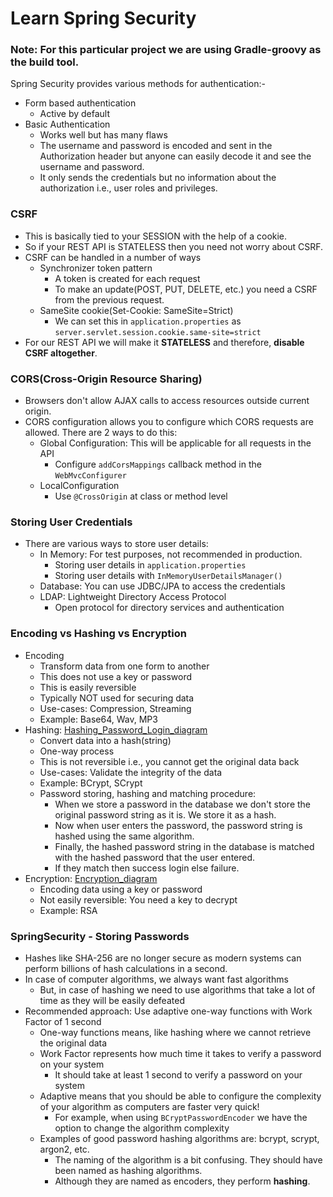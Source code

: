 # Learn Spring Security

### Note: For this particular project we are using Gradle-groovy as the build tool.

Spring Security provides various methods for authentication:-

- Form based authentication
    - Active by default
- Basic Authentication
    - Works well but has many flaws
    - The username and password is encoded and sent in the Authorization header but anyone can easily decode it and see
      the username and password.
    - It only sends the credentials but no information about the authorization i.e., user roles and privileges.

### CSRF

- This is basically tied to your SESSION with the help of a cookie.
- So if your REST API is STATELESS then you need not worry about CSRF.
- CSRF can be handled in a number of ways
    - Synchronizer token pattern
        - A token is created for each request
        - To make an update(POST, PUT, DELETE, etc.)  you need a CSRF from the previous request.
    - SameSite cookie(Set-Cookie: SameSite=Strict)
        - We can set this in `application.properties` as `server.servlet.session.cookie.same-site=strict`
- For our REST API we will make it __STATELESS__ and therefore, __disable CSRF altogether__.

### CORS(Cross-Origin Resource Sharing)

- Browsers don't allow AJAX calls to access resources outside current origin.
- CORS configuration allows you to configure which CORS requests are allowed. There are 2 ways to do this:
    - Global Configuration: This will be applicable for all requests in the API
        - Configure `addCorsMappings` callback method in the `WebMvcConfigurer`
    - LocalConfiguration
        - Use `@CrossOrigin` at class or method level

### Storing User Credentials

- There are various ways to store user details:
    - In Memory: For test purposes, not recommended in production.
        - Storing user details in `application.properties`
        - Storing user details with `InMemoryUserDetailsManager()`
    - Database: You can use JDBC/JPA to access the credentials
    - LDAP: Lightweight Directory Access Protocol
        - Open protocol for directory services and authentication

### Encoding vs Hashing vs Encryption

- Encoding
    - Transform data from one form to another
    - This does not use a key or password
    - This is easily reversible
    - Typically NOT used for securing data
    - Use-cases: Compression, Streaming
    - Example: Base64, Wav, MP3
- Hashing: [Hashing_Password_Login_diagram](https://upload.wikimedia.org/wikipedia/commons/5/5e/CPT-Hashing-Password-Login.svg)
    - Convert data into a hash(string)
    - One-way process
    - This is not reversible i.e., you cannot get the original data back
    - Use-cases: Validate the integrity of the data
    - Example: BCrypt, SCrypt
    - Password storing, hashing and matching procedure:
      - When we store a password in the database we don't store the original password string as it is. We store it as a hash.
      - Now when user enters the password, the password string is hashed using the same algorithm.
      - Finally, the hashed password string in the database is matched with the hashed password that the user entered.
      - If they match then success login else failure.
- Encryption: [Encryption_diagram](https://upload.wikimedia.org/wikipedia/commons/7/70/Public_key_encryption_keys.svg)
    - Encoding data using a key or password
    - Not easily reversible: You need a key to decrypt
    - Example: RSA


### SpringSecurity - Storing Passwords

- Hashes like SHA-256 are no longer secure as modern systems can perform billions of hash calculations in a second.
- In case of computer algorithms, we always want fast algorithms
  - But, in case of hashing we need to use algorithms that take a lot of time as they will be easily defeated
- Recommended approach: Use adaptive one-way functions with Work Factor of 1 second
  - One-way functions means, like hashing where we cannot retrieve the original data
  - Work Factor represents how much time it takes to verify a password on your system
    - It should take at least 1 second to verify a password on your system
  - Adaptive means that you should be able to configure the complexity of your algorithm as computers are faster very quick!
    - For example, when using `BCryptPasswordEncoder` we have the option to change the algorithm complexity
  - Examples of good password hashing algorithms are: bcrypt, scrypt, argon2, etc.
    - The naming of the algorithm is a bit confusing. They should have been named as hashing algorithms.
    - Although they are named as encoders, they perform __hashing__.